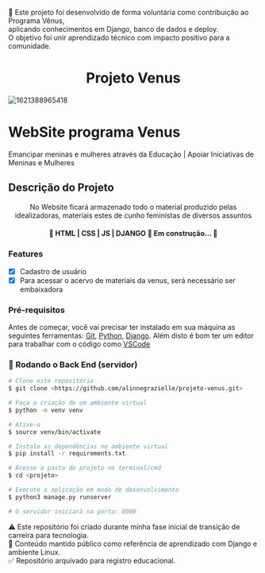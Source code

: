 
🚀 Este projeto foi desenvolvido de forma voluntária como contribuição ao Programa Vênus, <br>
aplicando conhecimentos em Django, banco de dados e deploy. <br>
O objetivo foi unir aprendizado técnico com impacto positivo para a comunidade.
 
 #  <h1 align="center">Projeto Venus</h1>
  ![1621388965418](https://user-images.githubusercontent.com/23532298/120011008-32aab980-bfb4-11eb-90cf-e4b6aae07c99.jpeg)

# WebSite programa Venus

Emancipar meninas e mulheres através da Educação | Apoiar Iniciativas de Meninas e Mulheres

## Descrição do Projeto
<p align="center">No Website ficará armazenado todo o material produzido pelas idealizadoras, materiais estes de cunho feministas de diversos assuntos</p>

<h4 align="center"> 
	🚧  HTML | CSS | JS | DJANGO 🚀 Em construção...  🚧
</h4>

### Features

- [x] Cadastro de usuário
- [x] Para acessar o acervo de materiais da venus, será necessário ser embaixadora

### Pré-requisitos

Antes de começar, você vai precisar ter instalado em sua máquina as seguintes ferramentas:
[Git](https://git-scm.com), [Python](https://www.python.org/downloads/), [Django](https://www.djangoproject.com/download/). 
Além disto é bom ter um editor para trabalhar com o código como [VSCode](https://code.visualstudio.com/)

### 🎲 Rodando o Back End (servidor)

```bash
# Clone este repositório
$ git clone <https://github.com/alinnegrazielle/projeto-venus.git>

# Faça a criação de um ambiente virtual
$ python -m venv venv

# Ative-o
$ source venv/bin/activate

# Instale as dependências no ambiente virtual
$ pip install -r requirements.txt

# Acesse a pasta do projeto no terminal/cmd
$ cd <projeto>

# Execute a aplicação em modo de desenvolvimento
$ python3 manage.py runserver

# O servidor iniciará na porta: 8000
```
⚠️ Este repositório foi criado durante minha fase inicial de transição de carreira para tecnologia.<br>
📌 Conteúdo mantido público como referência de aprendizado com Django e ambiente Linux.<br>
✅ Repositório arquivado para registro educacional.<br>
